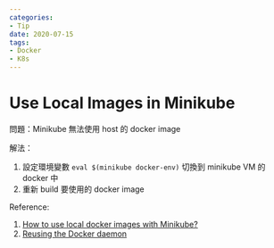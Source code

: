 ```yaml
---
categories:
- Tip
date: 2020-07-15
tags:
- Docker
- K8s
---
```


# Use Local Images in Minikube

問題：Minikube 無法使用 host 的 docker image

解法：

1. 設定環境變數 ```eval $(minikube docker-env)``` 切換到 minikube VM 的 docker 中
2. 重新 build 要使用的 docker image

Reference:

1. [How to use local docker images with Minikube?](https://stackoverflow.com/a/42564211/13582118)
2. [Reusing the Docker daemon](https://github.com/kubernetes/minikube/blob/0c616a6b42b28a1aab8397f5a9061f8ebbd9f3d9/README.md#reusing-the-docker-daemon)
